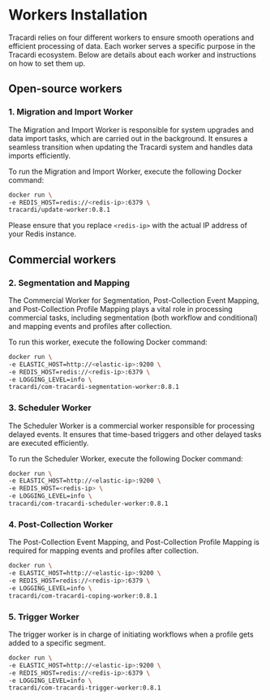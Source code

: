 # Workers Installation

Tracardi relies on four different workers to ensure smooth operations and efficient processing of data. Each worker
serves a specific purpose in the Tracardi ecosystem. Below are details about each worker and instructions on how to set
them up.

## Open-source workers

### 1. Migration and Import Worker

The Migration and Import Worker is responsible for system upgrades and data import tasks, which are carried out in the
background. It ensures a seamless transition when updating the Tracardi system and handles data imports efficiently.

To run the Migration and Import Worker, execute the following Docker command:

```bash
docker run \
-e REDIS_HOST=redis://<redis-ip>:6379 \
tracardi/update-worker:0.8.1
```

Please ensure that you replace `<redis-ip>` with the actual IP address of your Redis instance.

## Commercial workers

### 2. Segmentation and Mapping

The Commercial Worker for Segmentation, Post-Collection Event Mapping, and Post-Collection Profile Mapping plays a vital
role in processing commercial tasks, including segmentation (both workflow and conditional) and mapping events and
profiles after collection.

To run this worker, execute the following Docker command:

```bash
docker run \
-e ELASTIC_HOST=http://<elastic-ip>:9200 \
-e REDIS_HOST=redis://<redis-ip>:6379 \
-e LOGGING_LEVEL=info \
tracardi/com-tracardi-segmentation-worker:0.8.1
```

### 3. Scheduler Worker

The Scheduler Worker is a commercial worker responsible for processing delayed events. It ensures that time-based
triggers and other delayed tasks are executed efficiently.

To run the Scheduler Worker, execute the following Docker command:

```bash
docker run \
-e ELASTIC_HOST=http://<elastic-ip>:9200 \
-e REDIS_HOST=<redis-ip> \
-e LOGGING_LEVEL=info \
tracardi/com-tracardi-scheduler-worker:0.8.1
```

### 4. Post-Collection Worker

The Post-Collection Event Mapping, and Post-Collection Profile Mapping is required for mapping events and
profiles after collection.

```bash
docker run \
-e ELASTIC_HOST=http://<elastic-ip>:9200 \
-e REDIS_HOST=redis://<redis-ip>:6379 \
-e LOGGING_LEVEL=info \
tracardi/com-tracardi-coping-worker:0.8.1
```

### 5. Trigger Worker

The trigger worker is in charge of initiating workflows when a profile gets added to a specific segment.

```bash
docker run \
-e ELASTIC_HOST=http://<elastic-ip>:9200 \
-e REDIS_HOST=redis://<redis-ip>:6379 \
-e LOGGING_LEVEL=info \
tracardi/com-tracardi-trigger-worker:0.8.1
```

